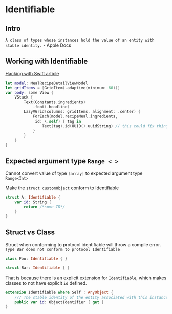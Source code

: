 # Identifiable

## Intro

`A class of types whose instances hold the value of an entity with stable identity.` - Apple Docs

## Working with Identifiable

[Hacking with Swift article](https://www.hackingwithswift.com/books/ios-swiftui/working-with-identifiable-items-in-swiftui)

```swift
let model: MealRecipeDetailViewModel
let gridItems = [GridItem(.adaptive(minimum: 60))]
var body: some View {
    VStack {
        Text(Constants.ingredients)
            .font(.headline)
        LazyVGrid(columns: gridItems, alignment: .center) {
            ForEach(model.recipeMeal.ingredients,
             id: \.self) { tag in
                Text(tag).id(UUID().uuidString) // this could fix things if not unique
            }
        }
    }
}
```
 
## Expected argument type `Range < >`

Cannot convert value of type `[array]` to expected argument type `Range<Int>`

Make the `struct customObject` conform to Identifiable

```swift
struct A: Identifiable {
    var id: String {
        return /*some ID*/
    }
}
```

## Struct vs Class

Struct when conforming to protocol identifiable will throw a compile error.
 `Type Bar does not conform to protocol Identifiable`
 
```swift
class Foo: Identifiable { }

struct Bar: Identifiable { }
```

That is because there is an explicit extension for `Identifiable`, which makes  classes to not have explicit `id` defined.

```swift
extension Identifiable where Self : AnyObject {
    /// The stable identity of the entity associated with this instance.
    public var id: ObjectIdentifier { get }
}
```
